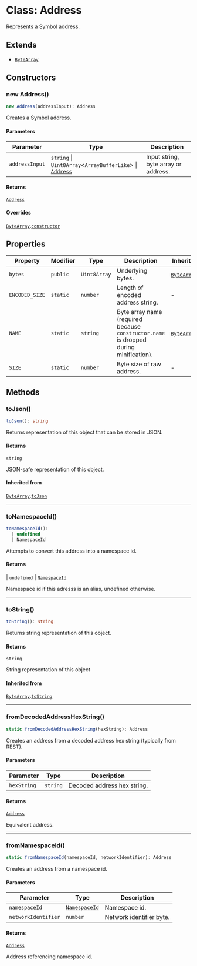 # Class: Address

Represents a Symbol address.

## Extends

- [`ByteArray`](../../core/classes/ByteArray.md)

## Constructors

### new Address()

```ts
new Address(addressInput): Address
```

Creates a Symbol address.

#### Parameters

| Parameter | Type | Description |
| ------ | ------ | ------ |
| `addressInput` | `string` \| `Uint8Array`&lt;`ArrayBufferLike`&gt; \| [`Address`](Address.md) | Input string, byte array or address. |

#### Returns

[`Address`](Address.md)

#### Overrides

[`ByteArray`](../../core/classes/ByteArray.md).[`constructor`](../../core/classes/ByteArray.md#constructors)

## Properties

| Property | Modifier | Type | Description | Inherited from |
| ------ | ------ | ------ | ------ | ------ |
| <a id="bytes"></a> `bytes` | `public` | `Uint8Array` | Underlying bytes. | [`ByteArray`](../../core/classes/ByteArray.md).[`bytes`](../../core/classes/ByteArray.md#bytes) |
| <a id="encoded_size"></a> `ENCODED_SIZE` | `static` | `number` | Length of encoded address string. | - |
| <a id="name"></a> `NAME` | `static` | `string` | Byte array name (required because `constructor.name` is dropped during minification). | [`ByteArray`](../../core/classes/ByteArray.md).[`NAME`](../../core/classes/ByteArray.md#name) |
| <a id="size"></a> `SIZE` | `static` | `number` | Byte size of raw address. | - |

## Methods

### toJson()

```ts
toJson(): string
```

Returns representation of this object that can be stored in JSON.

#### Returns

`string`

JSON-safe representation of this object.

#### Inherited from

[`ByteArray`](../../core/classes/ByteArray.md).[`toJson`](../../core/classes/ByteArray.md#tojson)

***

### toNamespaceId()

```ts
toNamespaceId(): 
  | undefined
  | NamespaceId
```

Attempts to convert this address into a namespace id.

#### Returns

  \| `undefined`
  \| [`NamespaceId`](../namespaces/models/classes/NamespaceId.md)

Namespace id if this adresss is an alias, undefined otherwise.

***

### toString()

```ts
toString(): string
```

Returns string representation of this object.

#### Returns

`string`

String representation of this object

#### Inherited from

[`ByteArray`](../../core/classes/ByteArray.md).[`toString`](../../core/classes/ByteArray.md#tostring)

***

### fromDecodedAddressHexString()

```ts
static fromDecodedAddressHexString(hexString): Address
```

Creates an address from a decoded address hex string (typically from REST).

#### Parameters

| Parameter | Type | Description |
| ------ | ------ | ------ |
| `hexString` | `string` | Decoded address hex string. |

#### Returns

[`Address`](Address.md)

Equivalent address.

***

### fromNamespaceId()

```ts
static fromNamespaceId(namespaceId, networkIdentifier): Address
```

Creates an address from a namespace id.

#### Parameters

| Parameter | Type | Description |
| ------ | ------ | ------ |
| `namespaceId` | [`NamespaceId`](../namespaces/models/classes/NamespaceId.md) | Namespace id. |
| `networkIdentifier` | `number` | Network identifier byte. |

#### Returns

[`Address`](Address.md)

Address referencing namespace id.
